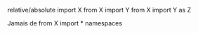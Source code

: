 relative/absolute
import X
from X import Y
from X import Y as Z

Jamais de from X import *
namespaces